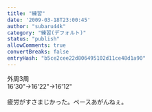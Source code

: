 ```yaml
---
title: "練習"
date: '2009-03-18T23:00:45'
author: "subaru44k"
category: "練習(デフォルト)"
status: "publish"
allowComments: true
convertBreaks: false
entryHash: "b5ce2cee22d806495102d11ce48d1a90"
---
```

外周3周<br>
16'30"→16'22"→16'12"<br>
<br>
疲労がすさまじかった。ペースあがんねぇ。
